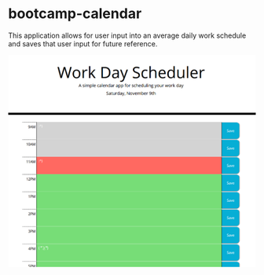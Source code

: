 # bootcamp-calendar

This application allows for user input into an average daily work schedule and saves that user input for future reference.

![Day Planner](assets/readme.png "Day Planner")